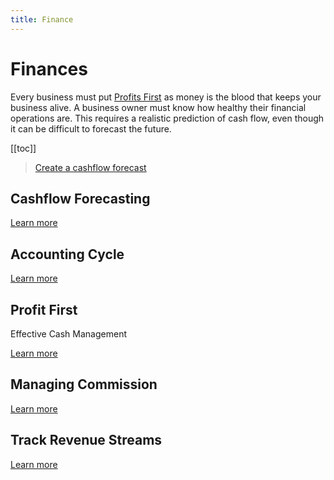 ```yaml
---
title: Finance
---
```


# Finances

Every business must put [Profits First](./create-a-cashflow-forecast.md) as money is the blood that keeps your business alive. A business owner must know how healthy their financial operations are. This requires a realistic prediction of cash flow, even though it can be difficult to forecast the future.

[[toc]]

> [Create a cashflow forecast](./create-a-cashflow-forecast.md)

## Cashflow Forecasting

[Learn more](./create-a-cashflow-forecast.md)

## Accounting Cycle

[Learn more](./accounting-cycle-checklist.md)

## Profit First

Effective Cash Management

[Learn more](./effective-cash-management.md)

## Managing Commission

[Learn more](./managing-commission.md)

## Track Revenue Streams

[Learn more](./track-revenue-streams.md)
